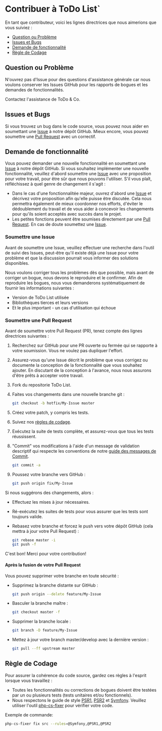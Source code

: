 # Contribuer à ToDo List` 

En tant que contributeur, voici les lignes directrices que nous aimerions que vous suiviez :

* [Question ou Problème](#question-ou-problème)
* [Issues et Bugs](#issues-et-bugs)
* [Demande de fonctionnalité](#demande-de-fonctionnalité)
* [Règle de Codage](#règle-de-codage)

## Question ou Problème

N'ouvrez pas d'Issue pour des questions d'assistance générale car nous voulons conserver les Issues GitHub pour les rapports de bogues et les demandes de fonctionnalités.

Contactez l'assistance de ToDo & Co.

## Issues et Bugs

Si vous trouvez un bug dans le code source, vous pouvez nous aider en soumettant une [Issue](https://github.com/zohac/ToDoList/issues) à notre dépôt GitHub. Mieux encore, vous pouvez soumettre une [Pull Request](https://github.com/zohac/ToDoList/pulls) avec un correctif.

## Demande de fonctionnalité

Vous pouvez demander une nouvelle fonctionnalité en soumettant une [Issue](https://github.com/imaneis/BileMoOC/issues) à notre dépôt GitHub. Si vous souhaitez implémenter une nouvelle fonctionnalité, veuillez d'abord soumettre une [Issue](https://github.com/imaneis/BileMoOC/issues) avec une proposition pour votre travail, pour être sûr que nous pouvons l'utiliser. S'il vous plaît, réfléchissez à quel genre de changement il s'agit :

* Dans le cas d'une fonctionnalitée majeur, ouvrez d'abord une [Issue](https://github.com/imaneis/BileMoOC/issues) et décrivez votre proposition afin qu'elle puisse être discutée. Cela nous permettra également de mieux coordonner nos efforts, d'éviter le dédoublement du travail et de vous aider à concevoir les changements pour qu'ils soient acceptés avec succès dans le projet.
* Les petites fonctions peuvent être soumises directement par une [Pull Request](https://github.com/imaneis/BileMoOC/pulls). En cas de doute soumettez une [Issue](https://github.com/imaneis/BileMoOC/issues).

### Soumettre une Issue

Avant de soumettre une Issue, veuillez effectuer une recherche dans l'outil de suivi des Issues, peut-être qu'il existe déjà une Issue pour votre problème et que la discussion pourrait vous informer des solutions disponibles.

Nous voulons corriger tous les problèmes dès que possible, mais avant de corriger un bogue, nous devons le reproduire et le confirmer. Afin de reproduire les bogues, nous vous demanderons systématiquement de fournir les informations suivantes :

* Version de ToDo List utilisée
* Bibliothèques tierces et leurs versions
* Et le plus important - un cas d'utilisation qui échoue

### Soumettre une Pull Request

Avant de soumettre votre Pull Request (PR), tenez compte des lignes directrices suivantes :

1. Recherchez sur GitHub pour une PR ouverte ou fermée qui se rapporte à votre soumission. Vous ne voulez pas dupliquer l'effort.

2. Assurez-vous qu'une Issue décrit le problème que vous corrigez ou documente la conception de la fonctionnalité que vous souhaitez ajouter. En discutant de la conception à l'avance, nous nous assurons d'être prêts à accepter votre travail.

3. Fork du repositorie ToDo List.

4. Faites vos changements dans une nouvelle branche git :

   ```bash
   git checkout -b hotfix/My-Issue master
   ```

5. Créez votre patch, y compris les tests.

6. Suivez nos [règles de codage](#règle-de-codage).

7. Exécutez la suite de tests complète, et assurez-vous que tous les tests réussissent.

8. "Commit" vos modifications à l'aide d'un message de validation descriptif qui respecte les conventions de notre [guide des messages de Commit](#guide-des-messages-de-commit).

   ```bash
   git commit -a
   ```

9. Poussez votre branche vers GitHub :

   ```bash
   git push origin fix/My-Issue
   ```

Si nous suggérons des changements, alors :

* Effectuez les mises à jour nécessaires.

* Ré-exécutez les suites de tests pour vous assurer que les tests sont toujours valide.

* Rebasez votre branche et forcez le push vers votre dépôt GitHub (cela mettra à jour votre Pull Request) :

   ```bash
   git rebase master -i
   git push -f
   ```

C'est bon! Merci pour votre contribution!

#### Après la fusion de votre Pull Request

Vous pouvez supprimer votre branche en toute sécurité :

* Supprimez la branche distante sur GitHub :

   ```bash
   git push origin --delete feature/My-Issue
   ```

* Basculer la branche maître :

   ```bash
   git checkout master -f
   ```

* Supprimer la branche locale :

   ```bash
   git branch -D feature/My-Issue
   ```

* Mettez à jour votre branch master/develop avec la dernière version :

   ```bash
   git pull --ff upstream master
   ```

## Règle de Codage

Pour assurer la cohérence du code source, gardez ces règles à l'esprit lorsque vous travaillez :

* Toutes les fonctionnalités ou corrections de bogues doivent être testées par un ou plusieurs tests (tests unitaires et/ou fonctionnels).
* Nous respectons le guide de style [PSR1](https://www.php-fig.org/psr/psr-1), [PSR2](https://www.php-fig.org/psr/psr-2/) et [Symfony](https://symfony.com/doc/current/contributing/code/standards.html). Veuillez utiliser l'outil [php-cs-fixer](https://github.com/FriendsOfPHP/PHP-CS-Fixer) pour vérifier votre code.

Exemple de commande:

```bash
php-cs-fixer fix src --rules=@Symfony,@PSR1,@PSR2
```